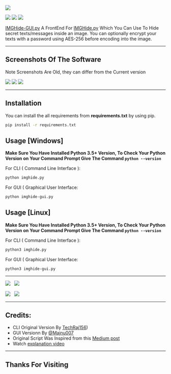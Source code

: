 [<img src="https://raw.githubusercontent.com/Majnu007/IMGHide-GUI/main/assets/header2.png">](https://github.com/Majnu007/IMGHide-GUI)

[<img src="https://img.shields.io/badge/LICENSE-Custom-blue?style=for-the-badge">](LICENSE) [<img src="https://img.shields.io/badge/Latest%20Version-1.3-orange?style=for-the-badge">](imghide-gui.py) [<img src="https://img.shields.io/github/repo-size/LinuxGuyy/IMGHide-GUI?label=Repository%20Size&style=for-the-badge">](https://github.com/Majnu007/IMGHide-GUI)

[IMGHide-GUI.py](imghide-gui.py) A FrontEnd For [IMGHide.py](https://github.com/teja156/imghide/blob/main/imghide.py) Which You Can Use To Hide secret texts/messages inside an image. You can optionally encrypt your texts with a password using AES-256 before encoding into the image.

---

## Screenshots Of The Software
Note Screenshots Are Old, they can differ from the Current version

[<img src="https://i.ibb.co/8ckgBwc/imghide-gui-1.png">](https://github.com/Majnu007/IMGHide-GUI)
[<img src="https://i.ibb.co/PC4mmH8/imghide-gui-2.png">](https://github.com/Majnu007/IMGHide-GUI)
[<img src="https://i.ibb.co/Bj5Hb7c/imghide-gui-3.png">](https://github.com/Majnu007/IMGHide-GUI)

---

## Installation
You can install the all requirements from **requirements.txt** by using pip.
```bash
pip install -r requirements.txt
```

## Usage [Windows]
**Make Sure You Have Installed Python 3.5+ Version, To Check Your Python Version on Your Command Prompt Give The Command ```python --version```**

For CLI ( Command Line Interface ):
```bash
python imghide.py
```
For GUI ( Graphical User Interface:
```bash
python imghide-gui.py
```

## Usage [Linux]
**Make Sure You Have Installed Python 3.5+ Version, To Check Your Python Version on Your Command Prompt Give The Command ```python --version```**

For CLI ( Command Line Interface ):
```bash
python3 imghide.py
```
For GUI ( Graphical User Interface:
```bash
python3 imghide-gui.py
```

---

[<img src="https://img.shields.io/github/followers/Majnu007?label=GitHub&logo=github&style=for-the-badge">](https://github.com/MajnuBhai007) &nbsp; [<img src="https://img.shields.io/badge/Queries%20%3F-Telegram-0088cc?style=for-the-badge&logo=telegram">](https://t.me/MajnuBhai007) <br />

[<img src="https://img.shields.io/badge/Queries%20%3F-Email-00a4e4?style=for-the-badge&logo=protonmail">](mailto:majnu007@protonmail.com) &nbsp; [<img src="https://img.shields.io/badge/Visit-My%20Website-0dd3ff?style=for-the-badge">](https://Majnu007.github.io)

---

## Credits:
* CLI Original Version By [TechRaj156](https://www.youtube.com/c/TechRaj156?sub_confirmation=1))
* GUI Versionn By [@Majnu007](https://github.com/Majnu007) 
* Original Script Was Inspired from this [Medium post](https://medium.com/better-programming/image-steganography-using-python-2250896e48b9)
* Watch [explanation video](https://youtu.be/_KX8ORUA_98)

---

## Thanks For Visiting
